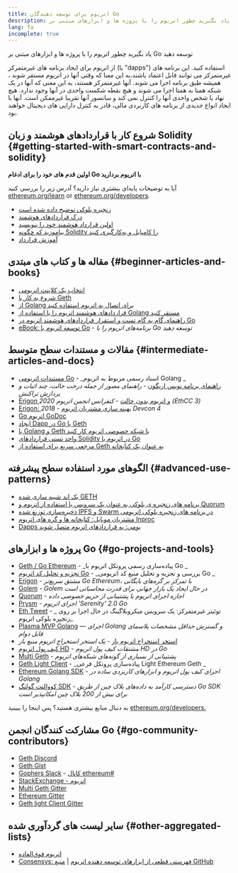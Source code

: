 ```yaml
---
title: اتریوم برای توسعه دهندگان Go
description: یاد بگیرید چطور اتریوم را با پروژه ها و ابزارهای مبتنی بر Go توسعه دهید
lang: fa
incomplete: true
---
```


<FeaturedText>یاد بگیرید چطور اتریوم را با پروژه ها و ابزارهای مبتنی بر Go توسعه دهید</FeaturedText>

از اتریوم برای ایجاد برنامه های غیرمتمرکز (یا "dapps") استفاده کنید. این برنامه های غیرمتمرکز می توانند قابل اعتماد باشند،به این معنا که وقتی آنها در اتریوم مستقر شوند ، همیشه طبق برنامه اجرا می شوند. آنها غیرمتمرکز هستند، به این معنی که آنها در یک شبکه همتا به همتا اجرا می شوند و هیچ نقطه شکست واحدی در آنها وجود ندارد. هیچ نهاد یا شخص واحدی آنها را کنترل نمی کند و سانسور آنها تقریبا غیرممکن است. آنها با ایجاد انواع جدیدی از برنامه های کاربردی مالی، قادر به کنترل دارایی های دیجیتال خواهند بود.

## شروع کار با قراردادهای هوشمند و زبان Solidity {#getting-started-with-smart-contracts-and-solidity}

**اولین قدم های خود را برای ادغام Go با اتریوم بردارید**

آیا به توضیحات پایه‌ای بیشتری نیاز دارید؟ آدرس زیر را بررسی کنید [ethereum.org/learn](/learn/) or [ethereum.org/developers](/developers/).

- [زنجیره بلوکی توضیح داده شده است](https://kauri.io/article/d55684513211466da7f8cc03987607d5/blockchain-explained)
- [درک قراردادهای هوشمند](https://kauri.io/article/e4f66c6079e74a4a9b532148d3158188/ethereum-101-part-5-the-smart-contract)
- [اولین قرارداد هوشمند خود را بنویسید](https://kauri.io/article/124b7db1d0cf4f47b414f8b13c9d66e2/remix-ide-your-first-smart-contract)
- [بیاموزید که چگونه Solidity را کامپایل و به‌کارگیری کنید](https://kauri.io/article/973c5f54c4434bb1b0160cff8c695369/understanding-smart-contract-compilation-and-deployment)
- [آموزش قرارداد](https://github.com/ethereum/go-ethereum/wiki/Contract-Tutorial)

## مقاله ها و کتاب های مبتدی {#beginner-articles-and-books}

- [انتخاب یک کلاینت اتریومی](https://www.trufflesuite.com/docs/truffle/reference/choosing-an-ethereum-client)
- [شروع به کار با Geth](https://medium.com/@tzhenghao/getting-started-with-geth-c1a30b8d6458)
- [از Golang برای اتصال به اتریوم استفاده کنید](https://www.youtube.com/watch?v=-7uChuO_VzM)
- [قراردادهای هوشمند اتریوم را با استفاده از Golang مستقر کنید](https://www.youtube.com/watch?v=pytGqQmDslE)
- [راهنمای گام به گام تست و استقرار قراردادهای هوشمند اتریوم در Go](https://hackernoon.com/a-step-by-step-guide-to-testing-and-deploying-ethereum-smart-contracts-in-go-9fc34b178d78)
- [eBook: توسعه اتریوم با Go](https://goethereumbook.org/) - _برنامه‌های اتریوم را با Go توسعه دهید_

## مقالات و مستندات سطح متوسط {#intermediate-articles-and-docs}

- [مستندات اتریومی Go](https://geth.ethereum.org/docs/) - _اسناد رسمی مربوط به اتریوم Golang _
- [راهنمای برنامه نویس اریگون](https://github.com/ledgerwatch/erigon/blob/devel/docs/programmers_guide/guide.md) - _راهنمای مصور از جمله درخت حالت، چند اثبات و پردازش تراکنش_
- [Erigon و اتریوم بدون حالت](https://youtu.be/3-Mn7OckSus?t=394) - _کنفرانس انجمن اتریوم 2020 (EthCC 3)_
- [Erigon: بهینه سازی مشتریان اتریوم](https://www.youtube.com/watch?v=CSpc1vZQW2Q) - _2018 Devcon 4_
- [Go اتریوم GoDoc](https://godoc.org/github.com/ethereum/go-ethereum)
- [ایجاد Dapp در Go با Geth](https://kauri.io/#collections/A%20Hackathon%20Survival%20Guide/creating-a-dapp-in-go-with-geth/)
- [با Golang و Geth با شبکه خصوصی اتریوم کار کنید](https://myhsts.org/tutorial-learn-how-to-work-with-ethereum-private-network-with-golang-with-geth.php)
- [واحد تستی قراردادهای Solidity در اتریوم با Go](https://medium.com/coinmonks/unit-testing-solidity-contracts-on-ethereum-with-go-3cc924091281)
- [مرجعی سریع برای استفاده از Geth به عنوان یک کتابخانه](https://medium.com/coinmonks/web3-go-part-1-31c68c68e20e)

## الگوهای مورد استفاده سطح پیشرفته {#advanced-use-patterns}

- [بک اند شبیه سازی شده GETH](https://kauri.io/#collections/An%20ethereum%20test%20toolkit%20in%20Go/the-geth-simulated-backend/#_top)
- [برنامه های زنجیره ی بلوکی به عنوان یک سرویس با استفاده از اتریوم و Quorum](https://blockchain.dcwebmakers.com/blockchain-as-a-service-apps-using-ethereum-and-quorum.html)
- [ذخیره‌سازی توزیع شده IPFS و Swarm در برنامه های زنجیره بلوکی اتریومی](https://blockchain.dcwebmakers.com/work-with-distributed-storage-ipfs-and-swarm-in-ethereum.html)
- [مشتریان موبایل: کتابخانه ها و گره های اتریوم Inproc](https://github.com/ethereum/go-ethereum/wiki/Mobile-Clients:-Libraries-and-Inproc-Ethereum-Nodes)
- [Dapps بومی: به قراردادهای اتریوم متصل شوید](https://github.com/ethereum/go-ethereum/wiki/Native-DApps:-Go-bindings-to-Ethereum-contracts)

## پروژه ها و ابزارهای Go {#go-projects-and-tools}

- [Geth / Go Ethereum](https://github.com/ethereum/go-ethereum) - _پیاده‌سازی رسمی پروتکل اتریوم با Go _
- [تجزیه و تحلیل کد اتریوم Go](https://github.com/ZtesoftCS/go-ethereum-code-analysis) - _بررسی و تجزیه و تحلیل منبع کد اتریومی Go _
- [Erigon](https://github.com/ledgerwatch/erigon) - _مشتق سریع‌تر Go Ethereum، با تمرکز بر گره‌های بایگانی_
- [Golem](https://github.com/golemfactory/golem) - _Golem در حال ایجاد یک بازار جهانی برای قدرت محاسباتی است_
- [Quorum](https://github.com/jpmorganchase/quorum) - _اجازه اجرای اتریوم با پشتیبانی از حریم خصوصی داده_
- [Prysm](https://github.com/prysmaticlabs/prysm) - _اجرای اتریوم 'Serenity' 2.0 Go_
- [Eth Tweet](https://github.com/yep/eth-tweet) - _ توئیتر غیرمتمرکز: یک سرویس میکروبلاگینگ در حال اجرا بر روی زنجیره بلوکی اتریوم_
- [Plasma MVP Golang](https://github.com/kyokan/plasma) — _اجرای Golang و گسترش حداقل مشخصات پلاسمای قابل دوام_
- [استخر استخراج اتریوم باز](https://github.com/sammy007/open-ethereum-pool) - _یک استخر استخراج اتریوم منبع باز_
- [کیف پول اتریوم HD](https://github.com/miguelmota/go-ethereum-hdwallet) - _مشتقات کیف پول اتریوم HD در Go_
- [Multi Geth](https://github.com/multi-geth/multi-geth) - _پشتیبانی از بسیاری از گونه‌های شبکه‌های اتریوم_
- [Geth Light Client](https://github.com/zsfelfoldi/go-ethereum/wiki/Geth-Light-Client) - _پیاده‌سازی پروتکل فرعی Light Ethereum Geth _
- [Ethereum Golang SDK](https://github.com/everFinance/goether) - _اجرای کیف پول اتریوم و ابزارهای کاربردی ساده در Golang_
- [کووالنت گولنگ SDK](https://github.com/covalenthq/covalent-api-sdk-go) - _دسترسی کارآمد به داده‌های بلاک چین از طریق Go SDK برای بیش از 200 بلاک چین امکانپذیر است_

به دنبال منابع بیشتری هستید؟ پس اینجا را ببینید [ethereum.org/developers.](/developers/)

## مشارکت کنندگان انجمن Go {#go-community-contributors}

- [Geth Discord](https://discordapp.com/invite/nthXNEv)
- [Geth Gist](https://gitter.im/ethereum/go-ethereum)
- [Gophers Slack](https://invite.slack.golangbridge.org/) - [کانال ethereum#](https://gophers.slack.com/messages/C9HP1S9V2)
- [StackExchange - اتریوم](https://ethereum.stackexchange.com/)
- [Multi Geth Gitter](https://gitter.im/ethoxy/multi-geth)
- [Ethereum Gitter](https://gitter.im/ethereum/home)
- [Geth light Client Gitter](https://gitter.im/ethereum/light-client)

## سایر لیست های گردآوری شده {#other-aggregated-lists}

- [اتریوم فوق‌العاده](https://github.com/btomashvili/awesome-ethereum)
- [Consensys: فهرستی قطعی از ابزارهای توسعه دهنده اتریوم](https://media.consensys.net/an-definitive-list-of-ethereum-developer-tools-2159ce865974) | [منبع GitHub](https://github.com/ConsenSys/ethereum-developer-tools-list)
